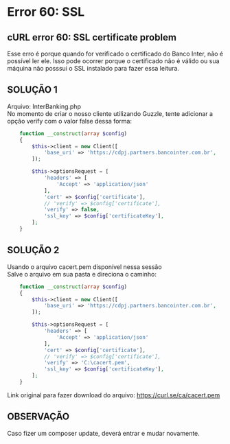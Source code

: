 # Error 60: SSL

## cURL error 60: SSL certificate problem
Esse erro é porque quando for verificado o certificado do Banco Inter, não é possível ler ele. Isso pode ocorrer porque o certificado não é válido ou sua máquina não posssui o SSL instalado para fazer essa leitura.

## SOLUÇÃO 1
Arquivo: InterBanking.php<br>
No momento de criar o nosso cliente utilizando Guzzle, tente adicionar a opção verify com o valor false dessa forma:

```php
    function __construct(array $config)
    {
        $this->client = new Client([
            'base_uri' => 'https://cdpj.partners.bancointer.com.br',
        ]);

        $this->optionsRequest = [
            'headers' => [
                'Accept' => 'application/json'
            ],
            'cert' => $config['certificate'],
            // 'verify' => $config['certificate'],
            'verify' => false,
            'ssl_key' => $config['certificateKey'],
        ];
    }
```

## SOLUÇÃO 2
Usando o arquivo cacert.pem disponível nessa sessão<br>
Salve o arquivo em sua pasta e direciona o caminho:

```php
    function __construct(array $config)
    {
        $this->client = new Client([
            'base_uri' => 'https://cdpj.partners.bancointer.com.br',
        ]);

        $this->optionsRequest = [
            'headers' => [
                'Accept' => 'application/json'
            ],
            'cert' => $config['certificate'],
            // 'verify' => $config['certificate'],
            'verify' => 'C:\cacert.pem',
            'ssl_key' => $config['certificateKey'],
        ];
    }
```
Link original para fazer download do arquivo: https://curl.se/ca/cacert.pem

## OBSERVAÇÃO
Caso fizer um composer update, deverá entrar e mudar novamente.